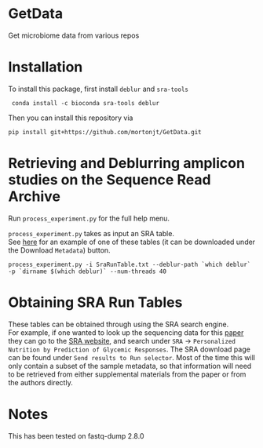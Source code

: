 # GetData
Get microbiome data from various repos

# Installation
To install this package, first install `deblur` and `sra-tools`
```
 conda install -c bioconda sra-tools deblur 
```

Then you can install this repository via
```
pip install git+https://github.com/mortonjt/GetData.git
```

# Retrieving and Deblurring amplicon studies on the Sequence Read Archive

Run `process_experiment.py` for the full help menu.

`process_experiment.py` takes as input an SRA table.  
See [here](https://www.ncbi.nlm.nih.gov/Traces/study/?acc=SRP189726&o=acc_s%3Aa) for an example of one of these tables (it can be downloaded under the Download `Metadata`) button.

```
process_experiment.py -i SraRunTable.txt --deblur-path `which deblur` -p `dirname $(which deblur)` --num-threads 40
```

# Obtaining SRA Run Tables
These tables can be obtained through using the SRA search engine.  
For example, if one wanted to look up the sequencing data for this [paper](https://www.cell.com/fulltext/S0092-8674(15)01481-6)
they can go to the [SRA website](https://www.ncbi.nlm.nih.gov/sra), and search under `SRA` -> `Personalized Nutrition by Prediction of Glycemic Responses`.
The SRA download page can be found under `Send results to Run selector`. Most of the time this will only contain a subset of the sample metadata, 
so that information will need to be retrieved from either supplemental materials from the paper or from the authors directly.

# Notes
This has been tested on fastq-dump 2.8.0

